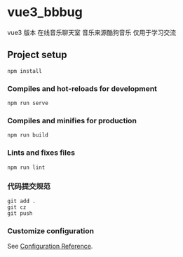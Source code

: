 # vue3_bbbug

vue3 版本 在线音乐聊天室 音乐来源酷狗音乐 仅用于学习交流

## Project setup

```
npm install
```

### Compiles and hot-reloads for development

```
npm run serve
```

### Compiles and minifies for production

```
npm run build
```

### Lints and fixes files

```
npm run lint
```

### 代码提交规范

```
git add .
git cz
git push
```

### Customize configuration

See [Configuration Reference](https://cli.vuejs.org/config/).
